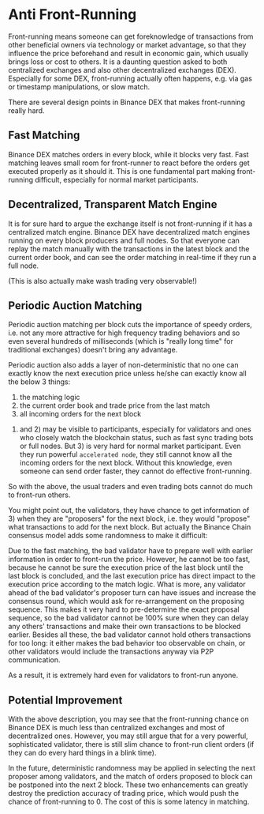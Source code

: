 # Anti Front-Running

Front-running means someone can get foreknowledge of transactions from other beneficial owners via technology or market advantage, so that they influence the price beforehand and result in economic gain, which usually brings loss or cost to others. It is a daunting question asked to both centralized exchanges and also other decentralized exchanges (DEX). Especially for some DEX, front-running actually often happens, e.g. via gas or timestamp manipulations, or slow match. 

There are several design points in Binance DEX that makes front-running really hard.

## Fast Matching
Binance DEX matches orders in every block, while it blocks very fast. Fast matching leaves small room for front-runner to react before the orders get executed properly as it should it. This is one fundamental part making front-running difficult, especially for normal market participants. 

## Decentralized, Transparent Match Engine
It is for sure hard to argue the exchange itself is not front-running if it has a centralized match engine. Binance DEX have decentralized match engines running on every block producers and full nodes. So that everyone can replay the match manually with the transactions in the latest block and the current order book, and can see the order matching in real-time if they run a full node. 

(This is also actually make wash trading very observable!)

## Periodic Auction Matching
Periodic auction matching per block cuts the importance of speedy orders, i.e. not any more attractive for high frequency trading behaviors and so even several hundreds of milliseconds (which is "really long time" for traditional exchanges) doesn't bring any advantage.

Periodic auction also adds a layer of non-deterministic that no one can exactly know the next execution price unless he/she can exactly know all the below 3 things:

1. the matching logic
2. the current order book and trade price from the last match
3. all incoming orders for the next block

1) and 2) may be visible to participants, especially for validators and ones who closely watch the blockchain status, such as fast sync trading bots or full nodes. But 3) is very hard for normal market participant. Even they run powerful `accelerated node`, they still cannot know all the incoming orders for the next block. Without this knowledge, even someone can send order faster, they cannot do effective front-running. 

So with the above, the usual traders and even trading bots cannot do much to front-run others.

You might point out, the validators, they have chance to get information of 3) when they are "proposers" for the next block, i.e. they would "propose" what transactions to add for the next block. But actually the Binance Chain consensus model adds some randomness to make it difficult: 

Due to the fast matching, the bad validator have to prepare well with earlier information in order to front-run the price. However, he cannot be too fast, because he cannot be sure the execution price of the last block until the last block is concluded, and the last execution price has direct impact to the execution price according to the match logic. What is more, any validator ahead of the bad validator's proposer turn can have issues and increase the consensus round, which would ask for re-arrangement on the proposing sequence. This makes it very hard to pre-determine the exact proposal sequence, so the bad validator cannot be 100% sure when they can delay any others' transactions and make their own transactions to be blocked earlier. Besides all these, the bad validator cannot hold others transactions for too long: it either makes the bad behavior too observable on chain, or other validators would include the transactions anyway via P2P communication.

As a result, it is extremely hard even for validators to front-run anyone.



## Potential Improvement
With the above description, you may see that the front-running chance on Binance DEX is much less than centralized exchanges and most of decentralized ones. However, you may still argue that for a very powerful, sophisticated validator, there is still slim chance to front-run client orders (if they can do every hard things in a blink time).

In the future, deterministic randomness may be applied in selecting the next proposer among validators, and the match of orders proposed to block can be postponed into the next 2 block. These two enhancements can greatly destroy the prediction accuracy of trading price, which would push the chance of front-running to 0. The cost of this is some latency in matching.


